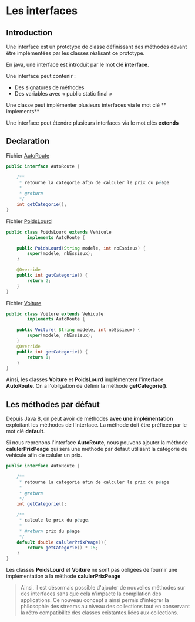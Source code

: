 # Les interfaces

## Introduction

Une interface est un prototype de classe définissant des méthodes devant être
implémentées par les classes réalisant ce prototype.

En java, une interface est introduit par le mot clé **interface**.

Une interface peut contenir :
* Des signatures de méthodes
* Des variables avec « public static final »

Une classe peut implémenter plusieurs interfaces via le mot clé ** implements**

Une interface peut étendre plusieurs interfaces via le mot clés **extends**

## Declaration

Fichier [AutoRoute](src/main/java/AutoRoute.java)

```java
public interface AutoRoute {

    /**
     * retourne la categorie afin de calculer le prix du péage
     *
     * @return
     */
    int getCategorie();
}
```

Fichier [PoidsLourd](src/main/java/PoidsLourd.java)
```java
public class PoidsLourd extends Vehicule
        implements AutoRoute {

    public PoidsLourd(String modele, int nbEssieux) {
        super(modele, nbEssieux);
    }

    @Override
    public int getCategorie() {
        return 2;
    }
}
```

Fichier [Voiture](src/main/java/Voiture.java)
```java
public class Voiture extends Vehicule
        implements AutoRoute {

    public Voiture( String modele, int nbEssieux) {
        super(modele, nbEssieux);
    }
    @Override
    public int getCategorie() {
        return 1;
    }
}
```

Ainsi, les classes **Voiture** et **PoidsLourd** implémentent l'interface **AutoRoute**. 
On a l'obligation de définir la méthode **getCategorie()**.

## Les méthodes par défaut

Depuis Java 8, on peut avoir de méthodes **avec une implémentation** exploitant les méthodes de l’interface.
La méthode doit être préfixée par le mot clé **default**.

Si nous reprenons l'interface **AutoRoute**, nous pouvons ajouter la méthode **calulerPrixPeage** qui sera une méthode par défaut utilisant la catégorie du vehicule afin de caluler un prix.

```java
public interface AutoRoute {

    /**
     * retourne la categorie afin de calculer le prix du péage
     *
     * @return
     */
    int getCategorie();

    /**
     * calcule le prix du péage.
     *
     * @return prix du péage
     */
    default double calulerPrixPeage(){
        return getCategorie() * 15;
    }
}

```

Les classes **PoidsLourd** et **Voiture** ne sont pas obligées de fournir une implémentation à la méthode **calulerPrixPeage**

> Ainsi, il est désormais possible d'ajouter de nouvelles méthodes sur des interfaces sans que cela n'impacte la compilation des applications. 
> Ce nouveau concept a ainsi permis d'intégrer la philosophie des streams au niveau des collections tout en conservant la rétro compatibilité des classes existantes.liées aux collections.